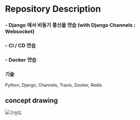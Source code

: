 # Repository Description
### - Django 에서 비동기 통신을 연습 (with Django Channels : Websocket)
### - CI / CD 연습
### - Docker 연습

### 기술
Python, Django, Channels, Travis, Docker, Redis

## concept drawing
![구상도](https://user-images.githubusercontent.com/91510831/176613470-e41d8344-1350-4e8d-8550-0fb1bde48875.png)

